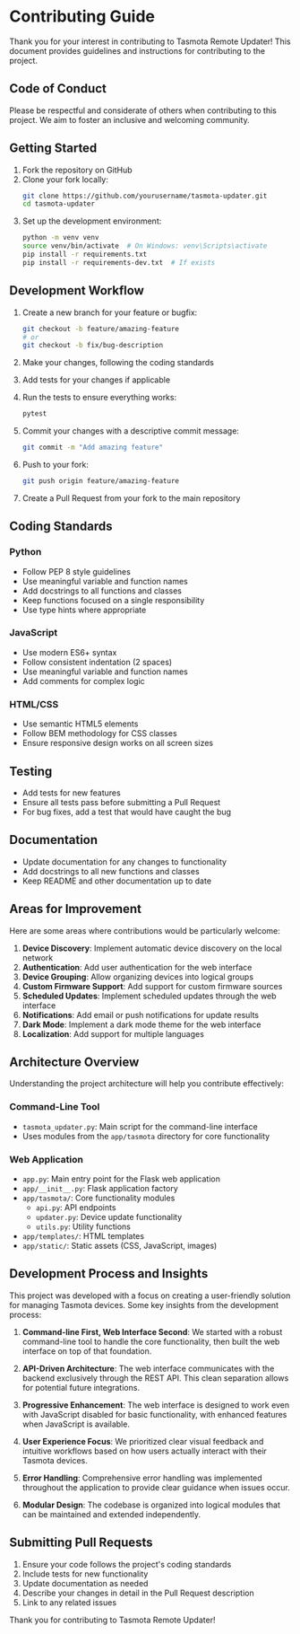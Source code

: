 # Contributing Guide

Thank you for your interest in contributing to Tasmota Remote Updater! This document provides guidelines and instructions for contributing to the project.

## Code of Conduct

Please be respectful and considerate of others when contributing to this project. We aim to foster an inclusive and welcoming community.

## Getting Started

1. Fork the repository on GitHub
2. Clone your fork locally:
   ```bash
   git clone https://github.com/yourusername/tasmota-updater.git
   cd tasmota-updater
   ```
3. Set up the development environment:
   ```bash
   python -m venv venv
   source venv/bin/activate  # On Windows: venv\Scripts\activate
   pip install -r requirements.txt
   pip install -r requirements-dev.txt  # If exists
   ```

## Development Workflow

1. Create a new branch for your feature or bugfix:
   ```bash
   git checkout -b feature/amazing-feature
   # or
   git checkout -b fix/bug-description
   ```

2. Make your changes, following the coding standards

3. Add tests for your changes if applicable

4. Run the tests to ensure everything works:
   ```bash
   pytest
   ```

5. Commit your changes with a descriptive commit message:
   ```bash
   git commit -m "Add amazing feature"
   ```

6. Push to your fork:
   ```bash
   git push origin feature/amazing-feature
   ```

7. Create a Pull Request from your fork to the main repository

## Coding Standards

### Python

- Follow PEP 8 style guidelines
- Use meaningful variable and function names
- Add docstrings to all functions and classes
- Keep functions focused on a single responsibility
- Use type hints where appropriate

### JavaScript

- Use modern ES6+ syntax
- Follow consistent indentation (2 spaces)
- Use meaningful variable and function names
- Add comments for complex logic

### HTML/CSS

- Use semantic HTML5 elements
- Follow BEM methodology for CSS classes
- Ensure responsive design works on all screen sizes

## Testing

- Add tests for new features
- Ensure all tests pass before submitting a Pull Request
- For bug fixes, add a test that would have caught the bug

## Documentation

- Update documentation for any changes to functionality
- Add docstrings to all new functions and classes
- Keep README and other documentation up to date

## Areas for Improvement

Here are some areas where contributions would be particularly welcome:

1. **Device Discovery**: Implement automatic device discovery on the local network
2. **Authentication**: Add user authentication for the web interface
3. **Device Grouping**: Allow organizing devices into logical groups
4. **Custom Firmware Support**: Add support for custom firmware sources
5. **Scheduled Updates**: Implement scheduled updates through the web interface
6. **Notifications**: Add email or push notifications for update results
7. **Dark Mode**: Implement a dark mode theme for the web interface
8. **Localization**: Add support for multiple languages

## Architecture Overview

Understanding the project architecture will help you contribute effectively:

### Command-Line Tool

- `tasmota_updater.py`: Main script for the command-line interface
- Uses modules from the `app/tasmota` directory for core functionality

### Web Application

- `app.py`: Main entry point for the Flask web application
- `app/__init__.py`: Flask application factory
- `app/tasmota/`: Core functionality modules
  - `api.py`: API endpoints
  - `updater.py`: Device update functionality
  - `utils.py`: Utility functions
- `app/templates/`: HTML templates
- `app/static/`: Static assets (CSS, JavaScript, images)

## Development Process and Insights

This project was developed with a focus on creating a user-friendly solution for managing Tasmota devices. Some key insights from the development process:

1. **Command-line First, Web Interface Second**: We started with a robust command-line tool to handle the core functionality, then built the web interface on top of that foundation.

2. **API-Driven Architecture**: The web interface communicates with the backend exclusively through the REST API. This clean separation allows for potential future integrations.

3. **Progressive Enhancement**: The web interface is designed to work even with JavaScript disabled for basic functionality, with enhanced features when JavaScript is available.

4. **User Experience Focus**: We prioritized clear visual feedback and intuitive workflows based on how users actually interact with their Tasmota devices.

5. **Error Handling**: Comprehensive error handling was implemented throughout the application to provide clear guidance when issues occur.

6. **Modular Design**: The codebase is organized into logical modules that can be maintained and extended independently.

## Submitting Pull Requests

1. Ensure your code follows the project's coding standards
2. Include tests for new functionality
3. Update documentation as needed
4. Describe your changes in detail in the Pull Request description
5. Link to any related issues

Thank you for contributing to Tasmota Remote Updater!

